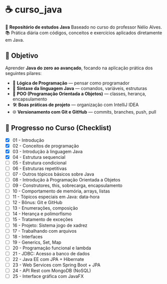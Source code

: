 # ☕️ curso_java
🚀 **Repositório de estudos Java** Baseado no curso do professor Nélio Alves.  
📚 Prática diária com códigos, conceitos e exercícios aplicados diretamente em Java.

## 🎯 Objetivo 
Aprender **Java do zero ao avançado**, focando na aplicação prática dos seguintes pilares:
- 🧠 **Lógica de Programação** — pensar como programador
- 🧾 **Sintaxe da linguagem Java** — comandos, variáveis, estruturas
- 🧱 **POO (Programação Orientada a Objetos)** — classes, herança, encapsulamento
- 🛠 **Boas práticas de projeto** — organização com IntelliJ IDEA
- 🌐 **Versionamento com Git e GitHub** — commits, branches, push, pull

## 📝 Progresso no Curso (Checklist)
- [x] 01 - Introdução  
- [x] 02 - Conceitos de programação  
- [x] 03 - Introdução à linguagem Java  
- [X] 04 - Estrutura sequencial  
- [ ] 05 - Estrutura condicional  
- [ ] 06 - Estruturas repetitivas  
- [ ] 07 - Outros tópicos básicos sobre Java  
- [ ] 08 - Introdução à Programação Orientada a Objetos  
- [ ] 09 - Construtores, this, sobrecarga, encapsulamento  
- [ ] 10 - Comportamento de memória, arrays, listas  
- [ ] 11 - Tópicos especiais em Java: data-hora  
- [ ] 12 - Bônus: Git e GitHub  
- [ ] 13 - Enumerações, composição  
- [ ] 14 - Herança e polimorfismo  
- [ ] 15 - Tratamento de exceções  
- [ ] 16 - Projeto: Sistema jogo de xadrez  
- [ ] 17 - Trabalhando com arquivos  
- [ ] 18 - Interfaces  
- [ ] 19 - Generics, Set, Map  
- [ ] 20 - Programação funcional e lambda  
- [ ] 21 - JDBC: Acesso a banco de dados  
- [ ] 22 - Java EE com JPA + Hibernate  
- [ ] 23 - Web Services com Spring Boot + JPA  
- [ ] 24 - API Rest com MongoDB (NoSQL)  
- [ ] 25 - Interface gráfica com JavaFX  
